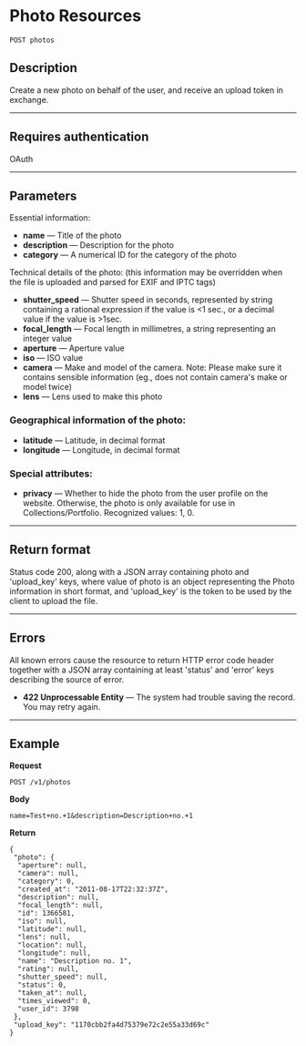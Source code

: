 # Photo Resources

    POST photos

## Description
Create a new photo on behalf of the user, and receive an upload token in exchange.

***

## Requires authentication
OAuth

***

## Parameters
Essential information:

- **name** — Title of the photo
- **description** — Description for the photo
- **category** — A numerical ID for the category of the photo

Technical details of the photo: (this information may be overridden when the file is uploaded and parsed for EXIF and IPTC tags)

- **shutter_speed** — Shutter speed in seconds, represented by string containing a rational expression if the value is <1 sec., or a decimal value if the value is >1sec.
- **focal_length** — Focal length in millimetres, a string representing an integer value
- **aperture** — Aperture value
- **iso** — ISO value
- **camera** — Make and model of the camera. Note: Please make sure it contains sensible information (eg., does not contain camera's make or model twice)
- **lens** — Lens used to make this photo

### Geographical information of the photo:

- **latitude** — Latitude, in decimal format
- **longitude** — Longitude, in decimal format

### Special attributes:

- **privacy** — Whether to hide the photo from the user profile on the website. Otherwise, the photo is only available for use in Collections/Portfolio. Recognized values: 1, 0.

***

## Return format
Status code 200, along with a JSON array containing photo and 'upload_key' keys, where value of photo is an object representing the Photo information in short format, and 'upload_key' is the token to be used by the client to upload the file.

***

## Errors
All known errors cause the resource to return HTTP error code header together with a JSON array containing at least 'status' and 'error' keys describing the source of error.

- **422 Unprocessable Entity** — The system had trouble saving the record. You may retry again.

***

## Example
**Request**

    POST /v1/photos

**Body**

    name=Test+no.+1&description=Description+no.+1 

**Return**

    {
     "photo": {
      "aperture": null, 
      "camera": null, 
      "category": 0, 
      "created_at": "2011-08-17T22:32:37Z", 
      "description": null, 
      "focal_length": null, 
      "id": 1366581, 
      "iso": null, 
      "latitude": null, 
      "lens": null, 
      "location": null, 
      "longitude": null, 
      "name": "Description no. 1", 
      "rating": null, 
      "shutter_speed": null, 
      "status": 0, 
      "taken_at": null, 
      "times_viewed": 0, 
      "user_id": 3798
     }, 
     "upload_key": "1170cbb2fa4d75379e72c2e55a33d69c"
    }